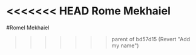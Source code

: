 <<<<<<< HEAD
Rome Mekhaiel
=======
#Romel Mekhaiel
>>>>>>> parent of bd57d15 (Revert "Add my name")
